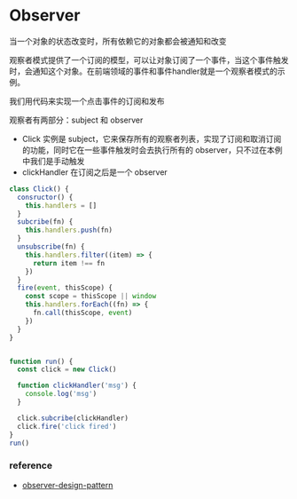 # Observer

当一个对象的状态改变时，所有依赖它的对象都会被通知和改变

观察者模式提供了一个订阅的模型，可以让对象订阅了一个事件，当这个事件触发时，会通知这个对象。在前端领域的事件和事件handler就是一个观察者模式的示例。

我们用代码来实现一个点击事件的订阅和发布

观察者有两部分：subject 和 observer

- Click 实例是 subject，它来保存所有的观察者列表，实现了订阅和取消订阅的功能，同时它在一些事件触发时会去执行所有的 observer，只不过在本例中我们是手动触发
- clickHandler 在订阅之后是一个 observer

```javascript
class Click() {
  consructor() {
    this.handlers = []
  }
  subcribe(fn) {
    this.handlers.push(fn)
  }
  unsubscribe(fn) {
    this.handlers.filter((item) => {
      return item !== fn
    })
  }
  fire(event, thisScope) {
    const scope = thisScope || window
    this.handlers.forEach((fn) => {
      fn.call(thisScope, event)
    })
  }
}


function run() {
  const click = new Click()

  function clickHandler('msg') {
    console.log('msg')
  }

  click.subcribe(clickHandler)
  click.fire('click fired') 
}
run()
```

### reference

- [observer-design-pattern](https://www.dofactory.com/javascript/design-patterns/observer)